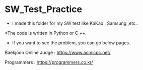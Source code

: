 # SW_Test_Practice

* I made this folder for my SW test like KaKao , Samsung ,etc..

*The code is written in Python or C ++.

* If you want to see the problem, you can go below pages.

Baekjoon Online Judge : https://www.acmicpc.net/

Programmers : https://programmers.co.kr/
